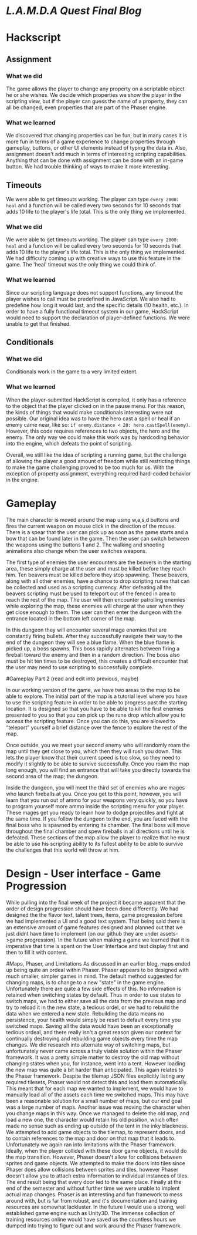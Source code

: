 # *L.A.M.D.A Quest Final Blog*

# Hackscript

## Assignment

### What we did

The game allows the player to change any property on a scriptable object he or she wishes. We decide which properties we show the player in the scripting view, but if the player can guess the name of a property, they can all be changed, even properties that are part of the Phaser engine.

### What we learned

We discovered that changing properties can be fun, but in many cases it is more fun in terms of a game experience to change properties through gameplay, buttons, or other UI elements instead of typing the data in.  Also, assignment doesn't add much in terms of interesting scripting capabilities.  Anything that can be done with assignment can be done with an in-game button.  We had trouble thinking of ways to make it more interesting.

## Timeouts

We were able to get timeouts working. The player can type `every 2000: heal` and a function will be called every two seconds for 10 seconds that adds 10 life to the player's life total.  This is the only thing we implemented. 

### What we did

We were able to get timeouts working. The player can type `every 2000: heal` and a function will be called every two seconds for 10 seconds that adds 10 life to the player's life total.  This is the only thing we implemented. We had difficulty coming up with creative ways to use this feature in the game.  The 'heal' timeout was the only thing we could think of.  

### What we learned

Since our scripting language does not support functions, any timeout the player wishes to call must be predefined in JavaScript.  We also had to predefine how long it would last, and the specific details (10 health, etc.).  In order to have a fully functional timeout system in our game, HackScript would need to support the declaration of player-defined functions.  We were unable to get that finished.

## Conditionals 

### What we did

Conditionals work in the game to a very limited extent.

### What we learned

When the player-submitted HackScript is compiled, it only has a reference to the object that the player clicked on in the pause menu.  For this reason, the kinds of things that would make conditionals interesting were not possible.  Our original idea was to have the hero cast a spell or heal if an enemy came near, like so:  `if enemy.distance < 20: hero.castSpell(enemy)`.  However, this code requires references to two objects, the hero and the enemy.  The only way we could make this work was by hardcoding behavior into the engine, which defeats the point of scripting.  

Overall, we still like the idea of scripting a running game, but the challenge of allowing the player a good amount of freedom while still restricting things to make the game challenging proved to be too much for us.  With the exception of property assignment, everything required hard-coded behavior in the engine.  

# Gameplay

The main character is moved around the map using w,a,s,d buttons and fires the current weapon on mouse click in the direction of the mouse.  There is a spear that the user can pick up as soon as the game starts and a bow that can be found later in the game.  Then the user can switch between the weapons using the buttons 1 and 2.  The walking and shooting animations also change when the user switches weapons.

The first type of enemies the user encounters are the beavers in the starting area, these simply charge at the user and must be killed before they reach him.  Ten beavers must be killed before they stop spawning.  These beavers, along with all other enemies, have a chance to drop scripting runes that can be collected and used as a scripting currency.  After defeating all the beavers scripting must be used to teleport out of the fenced in area to reach the rest of the map.  The user will then encounter patrolling enemies while exploring the map, these enemies will charge at the user when they get close enough to them.  The user can then enter the dungeon with the entrance located in the bottom left corner of the map.  

In this dungeon they will encounter several mage enemies that are constantly firing bullets.  After they successfully navigate their way to the end of the dungeon they will see a blue flame.  When the blue flame is picked up, a boss spawns.  This boss rapidly alternates between firing a fireball toward the enemy and then in a random direction.  The boss also must be hit ten times to be destroyed, this creates a difficult encounter that the user may need to use scripting to successfully complete. 

#Gameplay Part 2 (read and edit into previous, maybe)

In our working version of the game, we have two areas to the map to be able to explore. The initial part of the map is a tutorial level where you have to use the scripting feature in order to be able to progress past the starting location. It is designed so that you have to be able to kill the first enemies presented to you so that you can pick up the rune drop which allow you to access the scripting feature. Once you can do this, you are allowed to “teleport” yourself a brief distance over the fence to explore the rest of the map. 

Once outside, you we meet your second enemy who will randomly roam the map until they get close to you, which then they will rush you down. This lets the player know that their current speed is too slow, so they need to modify it slightly to be able to survive successfully. Once you roam the map long enough, you will find an entrance that will take you directly towards the second area of the map; the dungeon. 

Inside the dungeon, you will meet the third set of enemies who are mages who launch fireballs at you. Once you get to this point, however, you will learn that you run out of ammo for your weapons very quickly, so you have to program yourself more ammo inside the scripting menu for your player. These mages get you ready to learn how to dodge projectiles and fight at the same time. If you follow the dungeon to the end, you are faced with the final boss who is spawned by entering its chamber. The final boss will move throughout the final chamber and spew fireballs in all directions until he is defeated. These sections of the map allow the player to realize that he must be able to use his scripting ability to its fullest ability to be able to survive the challenges that this world will throw at him.


# Design - User interface - Game Progression
While pulling into the final week of the project it became apparent that the order of design progression should have been done differently. We had designed the the flavor text, talent trees, items, game progression before we had implemented a UI and a good text system. That being said there is an extensive amount of game features designed and planned out that we just didnt have time to implement (on our github they are under assets->game progression). In the future when making a game we learned that it is imperative that time is spent on the User Interface and text display first and then to fill it with content.  

#Maps, Phaser, and Limitations
As discussed in an earlier blog, maps ended up being quite an ordeal within Phaser. Phaser appears to be designed with much smaller, simpler games in mind. The default method suggested for changing maps, is to change to a new "state" in the game engine. Unfortunately there are quite a few side effects of this. No information is retained when switching states by default. Thus in order to use states to switch maps, we had to either save all the data from the previous map and try to reload it in the new state, a tedious ordel, or we had to rebuild the data when we entered a new state. Rebuilding the data means no persistence, your health would simply be reset to default every time you switched maps. Saving all the data would have been an exceptionally tedious ordeal, and there really isn't a great reason given our context for continually destroying and rebuilding game objects every time the map changes. We did research into alternate way of switching maps, but unfortunately never came across a truly viable solution within the Phaser framework. It was a pretty simple matter to destroy the old map without changing states when you, for instance, went into a tent. However loading the new map was quite a bit harder than anticipated. This again relates to the Phaser framework. Despite the tilemap JSON files explicitly listing any required tilesets, Phaser would not detect this and load them automatically. This meant that for each map we wanted to implement, we would have to manually load all of the assets each time we switched maps. This may have been a reasonable solution for a small number of maps, but our end goal was a large number of maps. Another issue was moving the character when you change maps in this way. Once we managed to delete the old map, and load a new one, the character would retain his old position, which often made no sense such as ending up outside of the tent in the inky blackness. We attempted to add game objects to the tilemap, to represent doors, and to contain references to the map and door on that map that it leads to. Unfortunately we again ran into limitations with the Phaser framework. Ideally, when the player collided with these door game objects, it would do the map transition. However, Phaser doesn't allow for collisions between sprites and game objects. We attempted to make the doors into tiles since Phaser does allow collisions between sprites and tiles, however Phaser doesn't allow you to attach extra information to individual instances of tiles. The end result being that every door led to the same place. Finally at the end of the semester and without further time we were unable to implent actual map changes. Phaser is an interesting and fun framework to mess around with, but is far from robust, and it's documentation and training resources are somewhat lackluster. In the future I would use a strong, well established game engine such as Unity3D. The immense collection of training resources online would have saved us the countless hours we dumped into trying to figure out and work around the Phaser framework.
